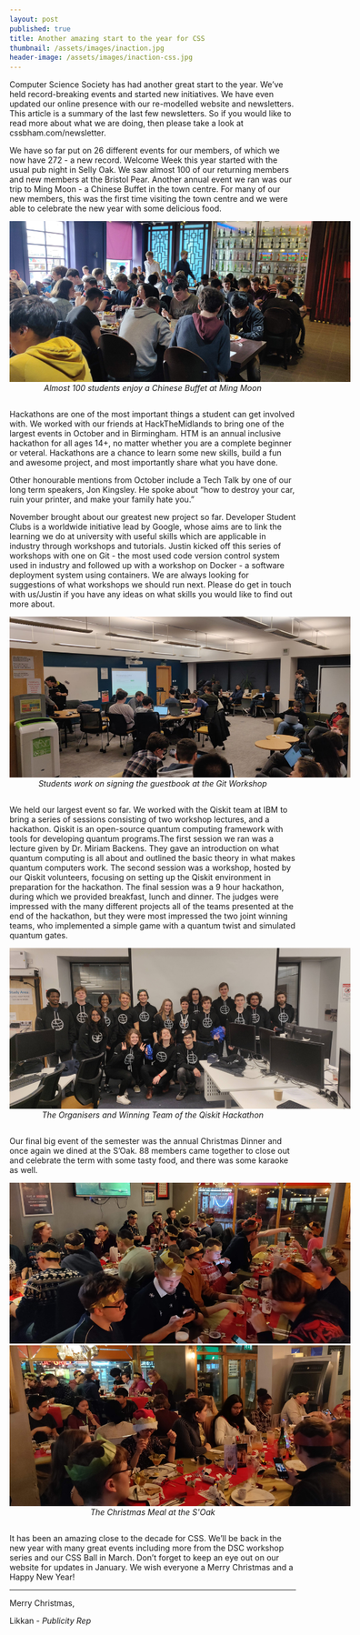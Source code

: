 ```yaml
---
layout: post
published: true
title: Another amazing start to the year for CSS
thumbnail: /assets/images/inaction.jpg
header-image: /assets/images/inaction-css.jpg
---
```


Computer Science Society has had another great start to the year. We’ve held record-breaking events and started new initiatives. We have even updated our online presence with our re-modelled website and newsletters. This article is a summary of the last few newsletters. So if you would like to read more about what we are doing, then please take a look at cssbham.com/newsletter.

We have so far put on 26 different events for our members, of which we now have 272 - a new record. Welcome Week this year started with the usual pub night in Selly Oak. We saw almost 100 of our returning members and new members at the Bristol Pear. Another annual event we ran was our trip to Ming Moon - a Chinese Buffet in the town centre. For many of our new members, this was the first time visiting the town centre and we were able to celebrate the new year with some delicious food.

<div align="center">
<img src="/assets/images/ming-moon.jpg" style="max-height:40vh;width:auto;max-width:600px;">
<p style="transform:translateY(-15px);"><em>Almost 100 students enjoy a Chinese Buffet at Ming Moon</em>
</p></div>

Hackathons are one of the most important things a  student can get involved with. We worked with our friends at HackTheMidlands to bring one of the largest events in October and in Birmingham. HTM is an annual inclusive hackathon for all ages 14+, no matter whether you are a complete beginner or veteral. Hackathons are a chance to learn some new skills, build a fun and awesome project, and most importantly share what you have done.

Other honourable mentions from October include a Tech Talk by one of our long term speakers, Jon Kingsley. He spoke about “how to destroy your car, ruin your printer, and make your family hate you.”

November brought about our greatest new project so far. Developer Student Clubs is a worldwide initiative lead by Google, whose aims are to link the learning we do at university with useful skills which are applicable in industry through workshops and tutorials. Justin kicked off this series of workshops with one on Git - the most used code version control system used in industry and followed up with a workshop on Docker - a software deployment system using containers. We are always looking for suggestions of what workshops we should run next. Please do get in touch with us/Justin if you have any ideas on what skills you would like to find out more about.

<div align="center">
<img src="/assets/images/git-workshop.jpg" style="max-height:40vh;width:auto;max-width:600px;">
<p style="transform:translateY(-15px);"><em>Students work on signing the guestbook at the Git Workshop</em>
</p></div>

We held our largest event so far. We worked with the Qiskit team at IBM to bring a series of sessions consisting of two workshop lectures, and a hackathon. Qiskit is an open-source quantum computing framework with tools for developing quantum programs.The first session we ran was a lecture given by Dr. Miriam Backens. They gave an introduction on what quantum computing is all about and outlined the basic theory in what makes quantum computers work. The second session was a workshop, hosted by our Qiskit volunteers, focusing on setting up the Qiskit environment in preparation for the hackathon. The final session was a 9 hour hackathon, during which we provided breakfast, lunch and dinner. The judges were impressed with the many different projects all of the teams presented at the end of the hackathon, but they were most impressed the two joint winning teams, who implemented a simple game with a quantum twist and simulated quantum gates.

<div align="center">
<img src="/assets/images/qiskit.jpg" style="max-height:40vh;width:auto;max-width:600px;">
<p style="transform:translateY(-15px);"><em>The Organisers and Winning Team of the Qiskit Hackathon</em>
</p></div>


Our final big event of the semester was the annual Christmas Dinner and once again we dined at the S’Oak. 88 members came together to close out and celebrate the term with some tasty food, and there was some karaoke as well.

<div align="center">
<img src="/assets/images/xmas-meal.jpg" style="max-height:40vh;width:auto;max-width:600px;">
<img src="/assets/images/xmas-meal-2.jpg" style="max-height:40vh;width:auto;max-width:600px;">
<p style="transform:translateY(-15px);"><em>The Christmas Meal at the S'Oak</em>
</p></div>

It has been an amazing close to the decade for CSS. We’ll be back in the new year with many great events including more from the DSC workshop series and our CSS Ball in March. Don’t forget to keep an eye out on our website for updates in January. We wish everyone a Merry Christmas and a Happy New Year!

---

Merry Christmas,

Likkan - _Publicity Rep_
